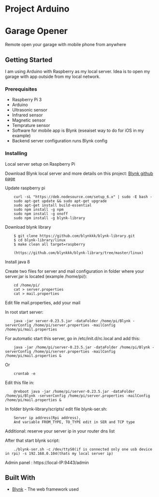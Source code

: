 # Project Arduino

# Garage Opener

Remote open your garage with mobile phone from anywhere

## Getting Started

I am using Arduino with Raspberry as my local server. Idea is to open my garage with app outside from my local network.

### Prerequisites

* Raspberry Pi 3
* Arduino
* Ultrasonic sensor
* Infrared sensor
* Magnetic sensor
* Temprature sensor
* Software for mobile app is Blynk (eseaiset way to do for iOS in my example)
* Backend server configuration runs Blynk config

### Installing

Local server setup on Raspberry Pi 

Download Blynk local server and more details on this project:
	[Blynk github page](https://github.com/blynkkk/blynk-server#blynk-server)


Update raspberry pi

		curl -sL "https://deb.nodesource.com/setup_6.x" | sudo -E bash -
		sudo apt-get update && sudo apt-get upgrade
		sudo apt-get install build-essential
		sudo npm install -g npm
		sudo npm install -g onoff
		sudo npm install -g blynk-library

Download blynk library

		$ git clone https://github.com/blynkkk/blynk-library.git
		$ cd blynk-library/linux
		$ make clean all target=raspberry

		(https://github.com/blynkkk/blynk-library/tree/master/linux)

Install java 8

Create two files for server and mail configuration in folder where your server.jar is located (example /home/pi/):

		cd /home/pi/
		cat > server.properties
		cat > mail.properties

Edit file mail.properties, add your mail

In root start server: 

		java -jar server-0.23.5.jar -dataFolder /home/pi/Blynk -serverConfig /home/pi/server.properties -mailConfig /home/pi/mail.properties

For automatic start this server, go in /etc/init.d/rc.local and add this:

		java -jar /home/pi/server-0.23.5.jar -dataFolder /home/pi/Blynk -serverConfig /home/pi/server.properties -mailConfig /home/pi/mail.properties &

Or

		crontab -e

Edit this file in:

		@reboot java -jar /home/pi/server-0.23.5.jar -dataFolder /home/pi/Blynk -serverConfig /home/pi/server.properties -mailConfig /home/pi/mail.properties &

In folder blynk-library/scripts/ edit file blynk-ser.sh:

		Server ip address(Rpi address), 
		And variable FROM_TYPE, TO_TYPE edit in SER and TCP type

Additional: reserve your server ip in your router dns list

After that start blynk script: 

		./blynk-ser.sh -c /dev/ttyS0(if is connected only one usb device in rpi) -s 192.168.0.104(thats my local server ip)

Admin panel :
		https://local-IP:9443/admin


## Built With

* [Blynk](http://docs.blynk.cc/) - The web framework used